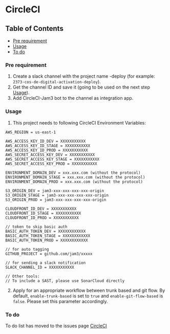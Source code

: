 # CircleCI

## Table of Contents

- [Pre requirement](#pre-requirement)
- [Usage](#usage)
- [To do](#to-do)


### Pre requirement

1. Create a slack channel with the project name -deploy (for example: `2373-cos-de-digital-activation-deploy`).
2. Get the channel ID and save it (going to be used on the next step [Usage](#usage)).
3. Add CircleCI-Jam3 bot to the channel as integration app.

### Usage

1. This project needs to following CircleCI Environment Variables:

```
AWS_REGION = us-east-1

AWS_ACCESS_KEY_ID_DEV = XXXXXXXXXXX
AWS_ACCESS_KEY_ID_STAGE = XXXXXXXXXXX
AWS_ACCESS_KEY_ID_PROD = XXXXXXXXXXX
AWS_SECRET_ACCESS_KEY_DEV = XXXXXXXXXXX
AWS_SECRET_ACCESS_KEY_STAGE = XXXXXXXXXXX
AWS_SECRET_ACCESS_KEY_PROD = XXXXXXXXXXX

ENVIRONMENT_DOMAIN_DEV = xxx.xxx.com (without the protocol)
ENVIRONMENT_DOMAIN_STAGE = xxx.xxx.com (without the protocol)
ENVIRONMENT_DOMAIN_PROD = xxx.xxx.com (without the protocol)

S3_ORIGIN_DEV = jam3-xxx-xxx-xxx-xxx-origin
S3_ORIGIN_STAGE = jam3-xxx-xxx-xxx-xxx-origin
S3_ORIGIN_PROD = jam3-xxx-xxx-xxx-xxx-origin

CLOUDFRONT_ID_DEV = XXXXXXXXXXX
CLOUDFRONT_ID_STAGE = XXXXXXXXXXX
CLOUDFRONT_ID_PROD = XXXXXXXXXXX

// token to skip basic auth
BASIC_AUTH_TOKEN_DEV = XXXXXXXXXXXX
BASIC_AUTH_TOKEN_STAGE = XXXXXXXXXXXX
BASIC_AUTH_TOKEN_PROD = XXXXXXXXXXXX

// for auto tagging
GITHUB_PROJECT = github.com/jam3/xxxxx

// for sending a slack notification
SLACK_CHANNEL_ID = XXXXXXXXXXX

// Other tools:
// To include a SAST, please use SonarCloud directly
```

2. Apply for an appropriate workflow between trunk based and git flow. By default, `enable-trunk-based` is set to `true` and `enable-git-flow-based` is `false`. Please set this parameter accordingly.

### To do

To do list has moved to the issues page [CircleCI](https://github.com/Jam3/nextjs-boilerplate/issues/254#issue-1328652952)
